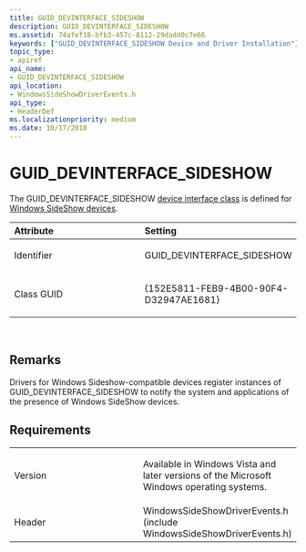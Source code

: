 ```yaml
---
title: GUID_DEVINTERFACE_SIDESHOW
description: GUID_DEVINTERFACE_SIDESHOW
ms.assetid: 74afef18-bfb3-457c-8112-29dadd0c7e66
keywords: ["GUID_DEVINTERFACE_SIDESHOW Device and Driver Installation"]
topic_type:
- apiref
api_name:
- GUID_DEVINTERFACE_SIDESHOW
api_location:
- WindowsSideShowDriverEvents.h
api_type:
- HeaderDef
ms.localizationpriority: medium
ms.date: 10/17/2018
---
```


# GUID_DEVINTERFACE_SIDESHOW


The GUID_DEVINTERFACE_SIDESHOW [device interface class](https://msdn.microsoft.com/library/windows/hardware/ff541339) is defined for [Windows SideShow devices](https://msdn.microsoft.com/library/windows/hardware/ff548124).

<table>
<colgroup>
<col width="50%" />
<col width="50%" />
</colgroup>
<thead>
<tr class="header">
<th align="left">Attribute</th>
<th align="left">Setting</th>
</tr>
</thead>
<tbody>
<tr class="odd">
<td align="left"><p>Identifier</p></td>
<td align="left"><p>GUID_DEVINTERFACE_SIDESHOW</p></td>
</tr>
<tr class="even">
<td align="left"><p>Class GUID</p></td>
<td align="left"><p>{152E5811-FEB9-4B00-90F4-D32947AE1681}</p></td>
</tr>
</tbody>
</table>

 

Remarks
-------

Drivers for Windows Sideshow-compatible devices register instances of GUID_DEVINTERFACE_SIDESHOW to notify the system and applications of the presence of Windows SideShow devices.

Requirements
------------

<table>
<colgroup>
<col width="50%" />
<col width="50%" />
</colgroup>
<tbody>
<tr class="odd">
<td align="left"><p>Version</p></td>
<td align="left"><p>Available in Windows Vista and later versions of the Microsoft Windows operating systems.</p></td>
</tr>
<tr class="even">
<td align="left"><p>Header</p></td>
<td align="left">WindowsSideShowDriverEvents.h (include WindowsSideShowDriverEvents.h)</td>
</tr>
</tbody>
</table>

 

 





